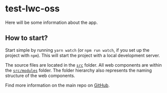 # test-lwc-oss

Here will be some information about the app.

## How to start?

Start simple by running `yarn watch` (or `npm run watch`, if you set up the project with `npm`). This will start the project with a local development server.

The source files are located in the [`src`](./src) folder. All web components are within the [`src/modules`](./src/modules) folder. The folder hierarchy also represents the naming structure of the web components.

Find more information on the main repo on [GitHub](https://github.com/muenzpraeger/create-lwc-app).
